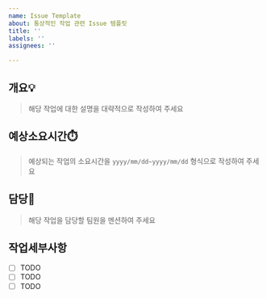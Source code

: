 ```yaml
---
name: Issue Template
about: 통상적인 작업 관련 Issue 템플릿
title: ''
labels: ''
assignees: ''

---
```


## 개요💡
> 해당 작업에 대한 설명을 대략적으로 작성하여 주세요
## 예상소요시간⏱️
> 예상되는 작업의 소요시간을 ``yyyy/mm/dd~yyyy/mm/dd`` 형식으로 작성하여 주세요
## 담당👤
> 해당 작업을 담당할 팀원을 멘션하여 주세요
## 작업세부사항
- [ ] TODO
- [ ] TODO
- [ ] TODO
